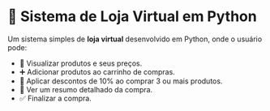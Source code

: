 # 🛒 Sistema de Loja Virtual em Python

Um sistema simples de **loja virtual** desenvolvido em Python, onde o usuário pode:

- 👀 Visualizar produtos e seus preços.
- ➕ Adicionar produtos ao carrinho de compras.
- 💸 Aplicar descontos de 10% ao comprar 3 ou mais produtos.
- 🧾 Ver um resumo detalhado da compra.
- ✅ Finalizar a compra.
